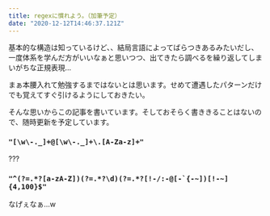 ```yaml
---
title: regexに慣れよう。（加筆予定）
date: "2020-12-12T14:46:37.121Z"
---
```


基本的な構造は知っているけど、、結局言語によってばらつきあるみたいだし、一度体系を学んだ方がいいなぁと思いつつ、出てきたら調べるを繰り返してしまいがちな正規表現...

まぁ本腰入れて勉強するまではないとは思います。せめて遭遇したパターンだけでも覚えてすぐ引けるようにしておきたい。

そんな思いからこの記事を書いています。そしておそらく書ききることはないので、随時更新を予定しています。


### ```"[\w\-._]+@[\w\-._]+\.[A-Za-z]+"```
???

### ```"^(?=.*?[a-zA-Z])(?=.*?\d)(?=.*?[!-/:-@[-`{-~])[!-~]{4,100}$"```

なげぇなぁ...w
